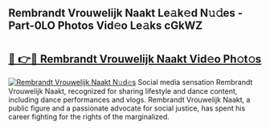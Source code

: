 ## Rembrandt Vrouwelijk Naakt Le𝚊k𝚎d N𝚞𝚍es - Part-0LO Photos Vid𝚎o Le𝚊ks cGkWZ

# <h2><a href="http://fb1nw6.evod.top/?m=Rembrandt+Vrouwelijk+Naakt">🔗 👉🔴 Rembrandt Vrouwelijk Naakt Vid𝚎o Ph𝚘t𝚘s</a></h2>

[![Rembrandt Vrouwelijk Naakt N𝚞d𝚎s](https://i.imgur.com/8V9OHl7.gif)](http://fb1nw6.evod.top/?m=Rembrandt+Vrouwelijk+Naakt)
Social media sensation Rembrandt Vrouwelijk Naakt, recognized for sharing lifestyle and dance content, including dance performances and vlogs. Rembrandt Vrouwelijk Naakt, a public figure and a passionate advocate for social justice, has spent his career fighting for the rights of the marginalized. 
